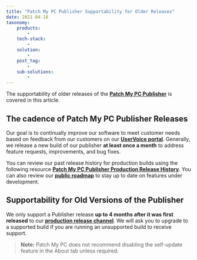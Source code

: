 ```yaml
---
title: "Patch My PC Publisher Supportability for Older Releases"
date: 2021-04-16
taxonomy:
    products:
        - 
    tech-stack:
        - 
    solution:
        - 
    post_tag:
        - 
    sub-solutions:
        - 
---
```


The supportability of older releases of the **[Patch My PC Publisher](/docs)** is covered in this article.

## The cadence of Patch My PC Publisher Releases

Our goal is to continually improve our software to meet customer needs based on feedback from our customers on our **[UserVoice portal](https://ideas.patchmypc.com/)**. Generally, we release a new build of our publisher **at least once a month** to address feature requests, improvements, and bug fixes.

You can review our past release history for production builds using the following resource **[Patch My PC Publisher Production Release History](https://patchmypc.com/category/releases/production-releases)**. You can also review our **[public roadmap](https://patchmypc.com/roadmap)** to stay up to date on features under development.

## Supportability for Old Versions of the Publisher

We only support a Publisher release **up to 4 months after it was first released** to our **[production release channel](/category/releases/production-releases)**. We will ask you to upgrade to a supported build if you are running an unsupported build to receive support.

> **Note:** Patch My PC does not recommend disabling the self-update feature in the About tab unless required.

